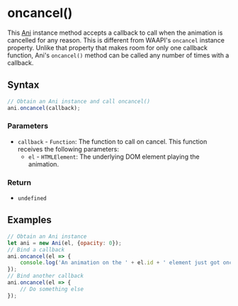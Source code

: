 # oncancel\(\)

This [Ani](./) instance method accepts a callback to call when the animation is cancelled for any reason. This is different from WAAPI's `oncancel` instance property. Unlike that property that makes room for only one callback function, Ani's `oncancel()` method can be called any number of times with a callback.

## Syntax

```javascript
// Obtain an Ani instance and call oncancel()
ani.oncancel(callback);
```

### Parameters

* `callback` - `Function`: The function to call on cancel. This function receives the following parameters:
  * `el` - `HTMLElement`: The underlying DOM element playing the animation.

### Return

* `undefined`

## Examples

```javascript
// Obtain an Ani instance
let ani = new Ani(el, {opacity: 0});
// Bind a callback
ani.oncancel(el => {
    console.log('An animation on the ' + el.id + ' element just got oncancelled!');
});
// Bind another callback
ani.oncancel(el => {
    // Do something else
});
```

